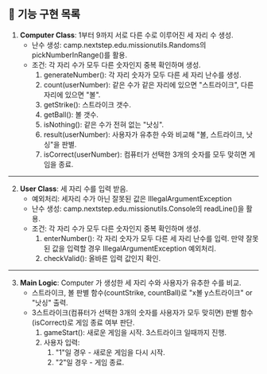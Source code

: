## 🚀 기능 구현 목록

1. **Computer Class**: 1부터 9까지 서로 다른 수로 이루어진 세 자리 수 생성.
    - 난수 생성: camp.nextstep.edu.missionutils.Randoms의 pickNumberInRange()를 활용.
    - 조건: 각 자리 수가 모두 다른 숫자인지 중복 확인하며 생성.
        1. generateNumber(): 각 자리 숫자가 모두 다른 세 자리 난수를 생성.
        2. count(userNumber): 같은 수가 같은 자리에 있으면 "스트라이크", 다른 자리에 있으면 "볼".
        3. getStrike(): 스트라이크 갯수.
        4. getBall(): 볼 갯수.
        5. isNothing(): 같은 수가 전혀 없는 "낫싱".
        6. result(userNumber): 사용자가 유추한 수와 비교해 "볼, 스트라이크, 낫싱"을 판별.
        7. isCorrect(userNumber): 컴퓨터가 선택한 3개의 숫자를 모두 맞히면 게임을 종료.
---
2. **User Class**: 세 자리 수를 입력 받음.
    - 예외처리: 세자리 수가 아닌 잘못된 값은 IllegalArgumentException
    - 난수 생성: camp.nextstep.edu.missionutils.Console의 readLine()을 활용.
    - 조건: 각 자리 수가 모두 다른 숫자인지 중복 확인하며 생성.
        1. enterNumber(): 각 자리 숫자가 모두 다른 세 자리 난수를 입력. 만약 잘못된 값을 입력할 경우 IllegalArgumentException 예외처리.
        2. checkValid(): 올바른 입력 값인지 확인.
---
3. **Main Logic**: Computer 가 생성한 세 자리 수와 사용자가 유추한 수를 비교.
    - 스트라이크, 볼 판별 함수(countStrike, countBall)로 "x볼 y스트라이크" or "낫싱" 출력.
    - 3스트라이크(컴퓨터가 선택한 3개의 숫자를 사용자가 모두 맞히면) 판별 함수(isCorrect)로 게임 종료 여부 판단.
        1. gameStart(): 새로운 게임을 시작. 3스트라이크 일때까지 진행.
        2. 사용자 입력:
            1. "1"일 경우 - 새로운 게임을 다시 시작.
            2. "2"일 경우 - 게임 종료.